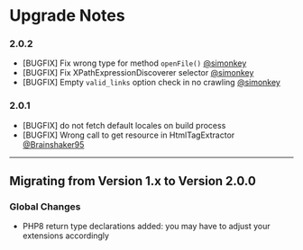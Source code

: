 # Upgrade Notes

### 2.0.2
- [BUGFIX] Fix wrong type for method `openFile()` [@simonkey](https://github.com/dachcom-digital/pimcore-dynamic-search-data-provider-crawler/issues/7)
- [BUGFIX] Fix XPathExpressionDiscoverer selector [@simonkey](https://github.com/dachcom-digital/pimcore-dynamic-search-data-provider-crawler/issues/8)
- [BUGFIX] Empty `valid_links` option check in no crawling [@simonkey](https://github.com/dachcom-digital/pimcore-dynamic-search-data-provider-crawler/issues/9)

### 2.0.1
- [BUGFIX] do not fetch default locales on build process
- [BUGFIX] Wrong call to get resource in HtmlTagExtractor [@Brainshaker95](https://github.com/dachcom-digital/pimcore-dynamic-search-data-provider-crawler/issues/4)

***

## Migrating from Version 1.x to Version 2.0.0

### Global Changes
- PHP8 return type declarations added: you may have to adjust your extensions accordingly
